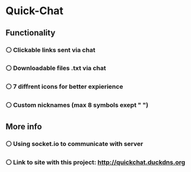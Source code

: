 # Quick-Chat
## Functionality
### ⚪ Clickable links sent via chat
### ⚪ Downloadable files .txt via chat
### ⚪ 7 diffrent icons for better expierience
### ⚪ Custom nicknames (max 8 symbols exept " ")
## More info
### ⚪ Using socket.io to communicate with server
### ⚪ Link to site with this project: http://quickchat.duckdns.org
